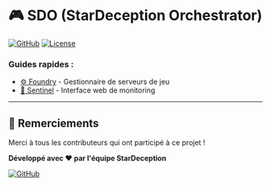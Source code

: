 # 🎮 SDO (StarDeception Orchestrator)

[![GitHub](https://img.shields.io/badge/GitHub-StarDeception%2FSDO-blue?style=flat-square&logo=github)](https://github.com/StarDeception/SDO)
[![License](https://img.shields.io/badge/License-MIT-green?style=flat-square)](LICENSE)

### Guides rapides :
- [⚙️ Foundry](https://github.com/NoaSecond/Foundry) - Gestionnaire de serveurs de jeu
- [📡 Sentinel](https://github.com/NoaSecond/Sentinel) - Interface web de monitoring

---

## 🌟 Remerciements

Merci à tous les contributeurs qui ont participé à ce projet !

**Développé avec ❤️ par l'équipe StarDeception**

[![GitHub](https://img.shields.io/badge/GitHub-StarDeception-blue?style=flat-square&logo=github)](https://github.com/StarDeception)
